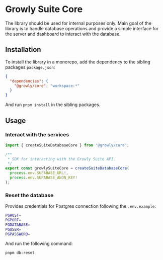 # Growly Suite Core

The library should be used for internal purposes only. Main goal of the library is to handle database operations and provide a simple interface for the server and dashboard to interact with the database.

## Installation

To install the library in a monorepo, add the dependency to the sibling packages `package.json`:

```json
{
  "dependencies": {
    "@growly/core": "workspace:*"
  }
}
```

And run `pnpm install` in the sibling packages.

## Usage

### Interact with the services

```typescript
import { createSuiteDatabaseCore } from '@growly/core';

/**
 * SDK for interacting with the Growly Suite API.
 */
export const growlySuiteCore = createSuiteDatabaseCore(
  process.env.SUPABASE_URL!,
  process.env.SUPABASE_ANON_KEY!
);
```

### Reset the database

Provides credentials for Postgres connection following the `.env.example`:

```bash
PGHOST=
PGPORT=
PGDATABASE=
PGUSER=
PGPASSWORD=
```

And run the following command:

```bash
pnpm db:reset
```
